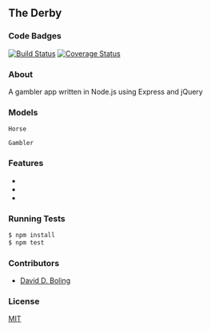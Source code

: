 ## The Derby 
### Code Badges
[![Build Status](https://travis-ci.org/kadowki/the-derby.svg)](https://travis-ci.org/kadowki/the-derby)
[![Coverage Status](https://coveralls.io/repos/kadowki/the-derby/badge.png)](https://coveralls.io/r/kadowki/the-derby)

### About
A gambler app written in Node.js using Express and jQuery

### Models
```
Horse
```

```
Gambler
```

### Features
- 
- 
- 

### Running Tests
```bash
$ npm install
$ npm test
```

### Contributors
- [David D. Boling](https://github.com/kadowki)

### License
[MIT](LICENSE)

